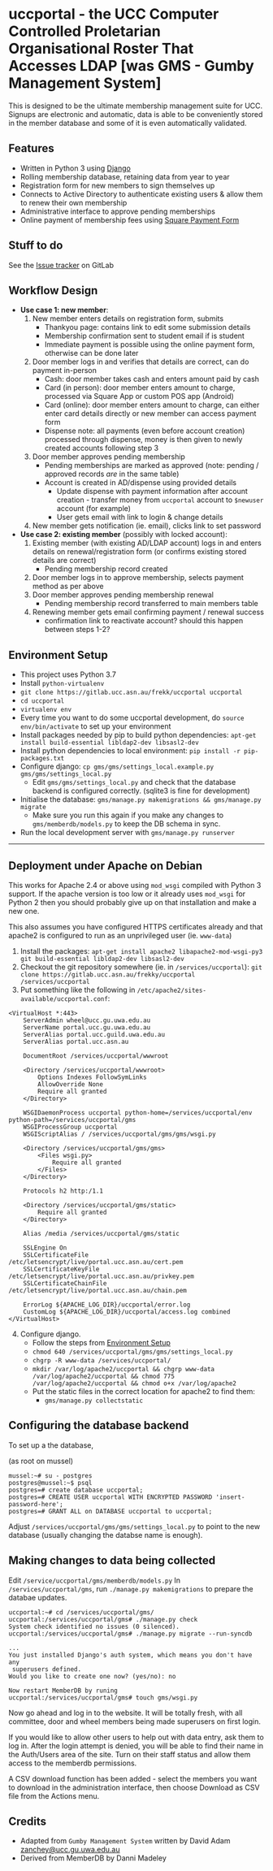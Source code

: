 uccportal - the UCC Computer Controlled Proletarian Organisational Roster That Accesses LDAP [was GMS - Gumby Management System]
================================================================================================================================

This is designed to be the ultimate membership management suite for UCC. Signups are electronic and automatic, data is able to be conveniently stored in the member database and some of it is even automatically validated.

Features
--------

- Written in Python 3 using [Django](https://www.djangoproject.com/)
- Rolling membership database, retaining data from year to year
- Registration form for new members to sign themselves up
- Connects to Active Directory to authenticate existing users & allow them to renew their own membership
- Administrative interface to approve pending memberships
- Online payment of membership fees using [Square Payment Form](https://docs.connect.squareup.com/payments/sqpaymentform/sqpaymentform-overview)

Stuff to do
-----------

See the [Issue tracker](https://gitlab.ucc.asn.au/frekk/uccportal/issues/) on GitLab

Workflow Design
---------------

- __Use case 1: new member__:
    1. New member enters details on registration form, submits
        - Thankyou page: contains link to edit some submission details
        - Membership confirmation sent to student email if is student
        - Immediate payment is possible using the online payment form, otherwise can be done later
    2. Door member logs in and verifies that details are correct, can do payment in-person
        - Cash: door member takes cash and enters amount paid by cash
        - Card (in person): door member enters amount to charge, processed via Square App or custom POS app (Android)
        - Card (online): door member enters amount to charge, can either enter card details directly or new member can access payment form
        - Dispense note: all payments (even before account creation) processed through dispense, money is then given to newly created accounts following step 3
    3. Door member approves pending membership
        - Pending memberships are marked as approved (note: pending / approved records _are_ in the same table)
        - Account is created in AD/dispense using provided details
            - Update dispense with payment information after account creation - transfer money from `uccportal` account to `$newuser` account (for example)
            - User gets email with link to login & change details
    4. New member gets notification (ie. email), clicks link to set password
- __Use case 2: existing member__ (possibly with locked account):
    1. Existing member (with existing AD/LDAP account) logs in and enters details on renewal/registration form (or confirms existing stored details are correct)
        - Pending membership record created
    2. Door member logs in to approve membership, selects payment method as per above
    3. Door member approves pending membership renewal
        - Pending membership record transferred to main members table
    4. Renewing member gets email confirming payment / renewal success
        - confirmation link to reactivate account? should this happen between steps 1-2?

Environment Setup <a name="envsetup"></a>
-----------------

- This project uses Python 3.7
- Install `python-virtualenv`
- `git clone https://gitlab.ucc.asn.au/frekk/uccportal uccportal`
- `cd uccportal`
- `virtualenv env`
- Every time you want to do some uccportal development, do `source env/bin/activate` to set up your environment
- Install packages needed by pip to build python dependencies: `apt-get install build-essential libldap2-dev libsasl2-dev`
- Install python dependencies to local environment: `pip install -r pip-packages.txt`
- Configure django: `cp gms/gms/settings_local.example.py gms/gms/settings_local.py`
    - Edit `gms/gms/settings_local.py` and check that the database backend is configured correctly. (sqlite3 is fine for development)
- Initialise the database: `gms/manage.py makemigrations && gms/manage.py migrate`
    - Make sure you run this again if you make any changes to `gms/memberdb/models.py` to keep the DB schema in sync.
- Run the local development server with `gms/manage.py runserver`

-----------------------------------------------------------

Deployment under Apache on Debian
---------------------------------

This works for Apache 2.4 or above using `mod_wsgi` compiled with Python 3 support.
If the apache version is too low or it already uses `mod_wsgi` for Python 2 then
you should probably give up on that installation and make a new one.

This also assumes you have configured HTTPS certificates already and that apache2
is configured to run as an unprivileged user (ie. `www-data`)

1. Install the packages:
    `apt-get install apache2 libapache2-mod-wsgi-py3 git build-essential libldap2-dev libsasl2-dev`
2. Checkout the git repository somewhere (ie. in `/services/uccportal`):
    `git clone https://gitlab.ucc.asn.au/frekky/uccportal /services/uccportal`
3. Put something like the following in `/etc/apache2/sites-available/uccportal.conf`:
```
<VirtualHost *:443>
    ServerAdmin wheel@ucc.gu.uwa.edu.au
    ServerName portal.ucc.gu.uwa.edu.au
    ServerAlias portal.ucc.guild.uwa.edu.au
    ServerAlias portal.ucc.asn.au

    DocumentRoot /services/uccportal/wwwroot

    <Directory /services/uccportal/wwwroot>
        Options Indexes FollowSymLinks
        AllowOverride None
        Require all granted
    </Directory>

    WSGIDaemonProcess uccportal python-home=/services/uccportal/env python-path=/services/uccportal/gms
    WSGIProcessGroup uccportal
    WSGIScriptAlias / /services/uccportal/gms/gms/wsgi.py

    <Directory /services/uccportal/gms/gms>
        <Files wsgi.py>
            Require all granted
        </Files>
    </Directory>

    Protocols h2 http:/1.1

    <Directory /services/uccportal/gms/static>
        Require all granted
    </Directory>

    Alias /media /services/uccportal/gms/static

    SSLEngine On
    SSLCertificateFile /etc/letsencrypt/live/portal.ucc.asn.au/cert.pem
    SSLCertificateKeyFile /etc/letsencrypt/live/portal.ucc.asn.au/privkey.pem
    SSLCertificateChainFile /etc/letsencrypt/live/portal.ucc.asn.au/chain.pem

    ErrorLog ${APACHE_LOG_DIR}/uccportal/error.log
    CustomLog ${APACHE_LOG_DIR}/uccportal/access.log combined
</VirtualHost>
```
4. Configure django.
    - Follow the steps from [Environment Setup](#envsetup)
    - `chmod 640 /services/uccportal/gms/gms/settings_local.py`
    - `chgrp -R www-data /services/uccportal/`
    - `mkdir /var/log/apache2/uccportal && chgrp www-data /var/log/apache2/uccportal && chmod 775 /var/log/apache2/uccportal && chmod o+x /var/log/apache2`
    - Put the static files in the correct location for apache2 to find them:
        - `gms/manage.py collectstatic`


Configuring the database backend
--------------------------------

To set up a the database,

(as root on mussel)
```
mussel:~# su - postgres
postgres@mussel:~$ psql
postgres=# create database uccportal;
postgres=# CREATE USER uccportal WITH ENCRYPTED PASSWORD 'insert-password-here';
postgres=# GRANT ALL on DATABASE uccportal to uccportal;
```

Adjust `/services/uccportal/gms/gms/settings_local.py` to point to the new database (usually
changing the databse name is enough).


Making changes to data being collected
--------------------------------------

Edit `/service/uccportal/gms/memberdb/models.py`
In `/services/uccportal/gms`, run `./manage.py makemigrations` to prepare the databae
updates.

```
uccportal:~# cd /services/uccportal/gms/
uccportal:/services/uccportal/gms# ./manage.py check
System check identified no issues (0 silenced).
uccportal:/services/uccportal/gms# ./manage.py migrate --run-syncdb

...
You just installed Django's auth system, which means you don't have any
 superusers defined.
Would you like to create one now? (yes/no): no

Now restart MemberDB by runing
uccportal:/services/uccportal/gms# touch gms/wsgi.py
```

Now go ahead and log in to the website. It will be totally fresh, with all
committee, door and wheel members being made superusers on first login.

If you would like to allow other users to help out with data entry,
ask them to log in. After the login attempt is denied, you will be able to
find their name in the Auth/Users area of the site. Turn on their staff status
and allow them access to the memberdb permissions.

A CSV download function has been added - select the members you want to
download in the administration interface, then choose Download as CSV file
from the Actions menu.

Credits
-------
- Adapted from `Gumby Management System` written by David Adam <zanchey@ucc.gu.uwa.edu.au>
- Derived from MemberDB by Danni Madeley

